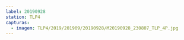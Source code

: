 ```yaml
---
label: 20190928
station: TLP4
capturas:
  - imagem: TLP4/2019/201909/20190928/M20190928_230807_TLP_4P.jpg
---
```

